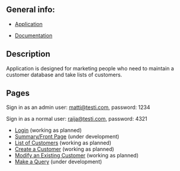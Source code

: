 ﻿
## General info:



* [Application](http://rile.users.cs.helsinki.fi/tsoha/)

* [Documentation](https://github.com/rikumleppanen/Customer-Database/tree/master/doc/Documentation.pdf)



## Description



Application is designed for marketing people who need to maintain a customer database and take lists of customers.


## Pages

Sign in as an admin user: matti@testi.com, password: 1234

Sign in as a normal user: raija@testi.com, password: 4321

* [Login](http://rile.users.cs.helsinki.fi/tsoha) (working as planned)
* [Summary/Front Page](http://rile.users.cs.helsinki.fi/tsoha/qsum) (under development)
* [List of Customers](http://rile.users.cs.helsinki.fi/tsoha/customers) (working as planned)
* [Create a Customer](http://rile.users.cs.helsinki.fi/tsoha/customers/new) (working as planned)
* [Modify an Existing Customer](http://rile.users.cs.helsinki.fi/tsoha/customers/4) (working as planned)
* [Make a Query](http://rile.users.cs.helsinki.fi/tsoha/query) (under development)
